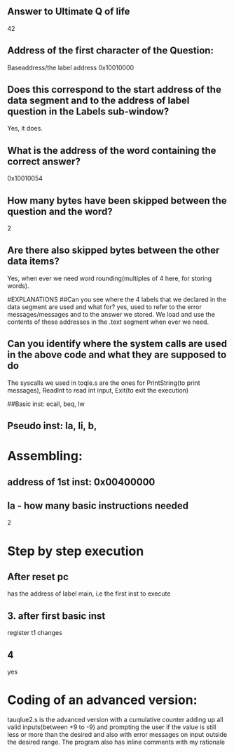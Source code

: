 ## Answer to Ultimate Q of life
42
## Address of the first character of the Question:
Baseaddress/the label address 0x10010000
## Does this correspond to the start address of the data segment and to the address of label question in the Labels sub-window?
Yes, it does.
## What is the address of the word containing the correct answer?
0x10010054 
## How many bytes have been skipped between the question and the word?
2
## Are there also skipped bytes between the other data items?
Yes, when ever we need word rounding(multiples of 4 here, for storing words).

#EXPLANATIONS
##Can you see where the 4 labels that we declared in the data segment are used and what for?
yes, used to refer to the error messages/messages and to the answer we stored. We load and use the contents of these addresses in the .text segment when ever we need.

## Can you identify where the system calls are used in the above code and what they are supposed to do
The syscalls we used in toqle.s are the ones for PrintString(to print messages), ReadInt to read int input, Exit(to exit the execution)

##Basic inst: ecall, beq, lw
## Pseudo inst: la, li, b,


# Assembling:
## address of 1st inst: 0x00400000
## la - how many basic instructions needed 
2
# Step by step execution
## After reset pc
has the address of label main, i.e the first inst to execute

## 3. after first basic inst
register t1 changes

## 4
yes



# Coding of an advanced version:

tauqlue2.s is the advanced version with a cumulative counter adding up all valid inputs(between +9 to -9) and prompting the user if the value is still less or more than the desired and also with error messages on input outside the desired range.
The program also has inline comments with my rationale 
